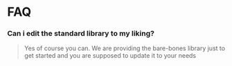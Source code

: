 # FAQ

### Can i edit the standard library to my liking?
> Yes of course you can. We are providing the bare-bones library just to get started and you are supposed to update it to your needs